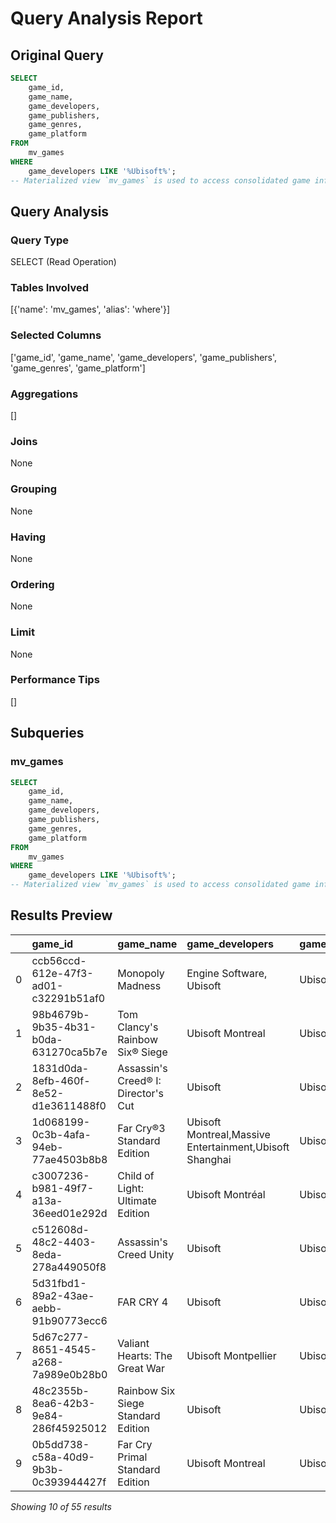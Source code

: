 # Query Analysis Report

## Original Query
```sql
SELECT 
    game_id, 
    game_name, 
    game_developers, 
    game_publishers, 
    game_genres, 
    game_platform
FROM 
    mv_games
WHERE 
    game_developers LIKE '%Ubisoft%';
-- Materialized view `mv_games` is used to access consolidated game information efficiently.
```

## Query Analysis

### Query Type
SELECT (Read Operation)

### Tables Involved
[{'name': 'mv_games', 'alias': 'where'}]

### Selected Columns
['game_id', 'game_name', 'game_developers', 'game_publishers', 'game_genres', 'game_platform']

### Aggregations
[]

### Joins
None

### Grouping
None

### Having
None

### Ordering
None

### Limit
None

### Performance Tips
[]

## Subqueries

### mv_games
```sql
SELECT 
    game_id, 
    game_name, 
    game_developers, 
    game_publishers, 
    game_genres, 
    game_platform
FROM 
    mv_games
WHERE 
    game_developers LIKE '%Ubisoft%';
-- Materialized view `mv_games` is used to access consolidated game information efficiently.
```

## Results Preview
|    | game_id                              | game_name                           | game_developers                                         | game_publishers   | game_genres                                                       | game_platform   |
|---:|:-------------------------------------|:------------------------------------|:--------------------------------------------------------|:------------------|:------------------------------------------------------------------|:----------------|
|  0 | ccb56ccd-612e-47f3-ad01-c32291b51af0 | Monopoly Madness                    | Engine Software, Ubisoft                                | Ubisoft           | Action,Casual                                                     | Steam           |
|  1 | 98b4679b-9b35-4b31-b0da-631270ca5b7e | Tom Clancy's Rainbow Six® Siege     | Ubisoft Montreal                                        | Ubisoft           | Action                                                            | Steam           |
|  2 | 1831d0da-8efb-460f-8e52-d1e3611488f0 | Assassin's Creed® I: Director's Cut | Ubisoft                                                 | Ubisoft           | ACTION,RPG                                                        | Epic            |
|  3 | 1d068199-0c3b-4afa-94eb-77ae4503b8b8 | Far Cry®3 Standard Edition          | Ubisoft Montreal,Massive Entertainment,Ubisoft Shanghai | Ubisoft           | OPEN_WORLD,FPS,ACTION                                             | Epic            |
|  4 | c3007236-b981-49f7-a13a-36eed01e292d | Child of Light: Ultimate Edition    | Ubisoft Montréal                                        | Ubisoft           | RPG,ADVENTURE                                                     | Epic            |
|  5 | c512608d-48c2-4403-8eda-278a449050f8 | Assassin's Creed Unity              | Ubisoft                                                 | Ubisoft           | OPEN_WORLD,STEALTH,ACTION                                         | Epic            |
|  6 | 5d31fbd1-89a2-43ae-aebb-91b90773ecc6 | FAR CRY 4                           | Ubisoft                                                 | Ubisoft           | ACTION,OPEN_WORLD,SHOOTER,SINGLE_PLAYER,ADVENTURE,EXPLORATION,FPS | Epic            |
|  7 | 5d67c277-8651-4545-a268-7a989e0b28b0 | Valiant Hearts: The Great War       | Ubisoft Montpellier                                     | Ubisoft           | ADVENTURE                                                         | Epic            |
|  8 | 48c2355b-8ea6-42b3-9e84-286f45925012 | Rainbow Six Siege Standard Edition  | Ubisoft                                                 | Ubisoft           | SHOOTER                                                           | Epic            |
|  9 | 0b5dd738-c58a-40d9-9b3b-0c393944427f | Far Cry Primal Standard Edition     | Ubisoft Montreal                                        | Ubisoft           | OPEN_WORLD,SURVIVAL,ACTION                                        | Epic            |

*Showing 10 of 55 results*

